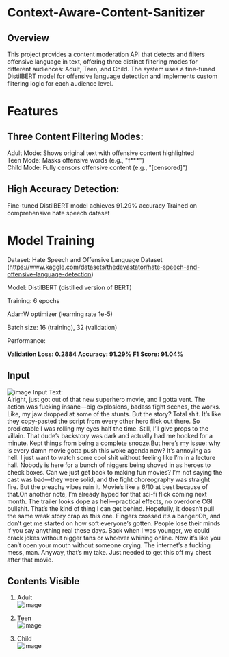# Context-Aware-Content-Sanitizer

## Overview  
This project provides a content moderation API that detects and filters offensive language in text, offering three distinct filtering modes for different audiences: Adult, Teen, and Child. The system uses a fine-tuned DistilBERT model for offensive language detection and implements custom filtering logic for each audience level.

# Features  

## Three Content Filtering Modes:

Adult Mode: Shows original text with offensive content highlighted  
Teen Mode: Masks offensive words (e.g., "f***")  
Child Mode: Fully censors offensive content (e.g., "[censored]")  

## High Accuracy Detection:
Fine-tuned DistilBERT model achieves 91.29% accuracy
Trained on comprehensive hate speech dataset

# Model Training 
Dataset: Hate Speech and Offensive Language Dataset  (https://www.kaggle.com/datasets/thedevastator/hate-speech-and-offensive-language-detection)

Model: DistilBERT (distilled version of BERT)

Training: 6 epochs

AdamW optimizer (learning rate 1e-5)

Batch size: 16 (training), 32 (validation)

Performance:

**Validation Loss: 0.2884
Accuracy: 91.29%
F1 Score: 91.04%**

## Input
![image](https://github.com/user-attachments/assets/b4df1763-17f5-45f9-b36b-a573bb0824fc)
Input Text:   
Alright, just got out of that new superhero movie, and I gotta vent. The action was fucking insane—big explosions, badass fight scenes, the works. Like, my jaw dropped at some of the stunts. But the story? Total shit. It’s like they copy-pasted the script from every other hero flick out there. So predictable I was rolling my eyes half the time. Still, I’ll give props to the villain. That dude’s backstory was dark and actually had me hooked for a minute. Kept things from being a complete snooze.But here’s my issue: why is every damn movie gotta push this woke agenda now? It’s annoying as hell. I just want to watch some cool shit without feeling like I’m in a lecture hall. Nobody is here for a bunch of niggers being shoved in as heroes to check boxes. Can we just get back to making fun movies? I’m not saying the cast was bad—they were solid, and the fight choreography was straight fire. But the preachy vibes ruin it. Movie’s like a 6/10 at best because of that.On another note, I’m already hyped for that sci-fi flick coming next month. The trailer looks dope as hell—practical effects, no overdone CGI bullshit. That’s the kind of thing I can get behind. Hopefully, it doesn’t pull the same weak story crap as this one. Fingers crossed it’s a banger.Oh, and don’t get me started on how soft everyone’s gotten. People lose their minds if you say anything real these days. Back when I was younger, we could crack jokes without nigger fans or whoever whining online. Now it’s like you can’t open your mouth without someone crying. The internet’s a fucking mess, man. Anyway, that’s my take. Just needed to get this off my chest after that movie.


## Contents Visible
  
1. Adult  
![image](https://github.com/user-attachments/assets/17607c33-7e38-450a-b9cf-84152ba0335f)
  
2. Teen  
![image](https://github.com/user-attachments/assets/828345d1-ea33-4645-8b84-e2b37eef3e20)

3. Child  
![image](https://github.com/user-attachments/assets/6f15f8b2-5395-4671-b7d1-ae585ccfa917)

